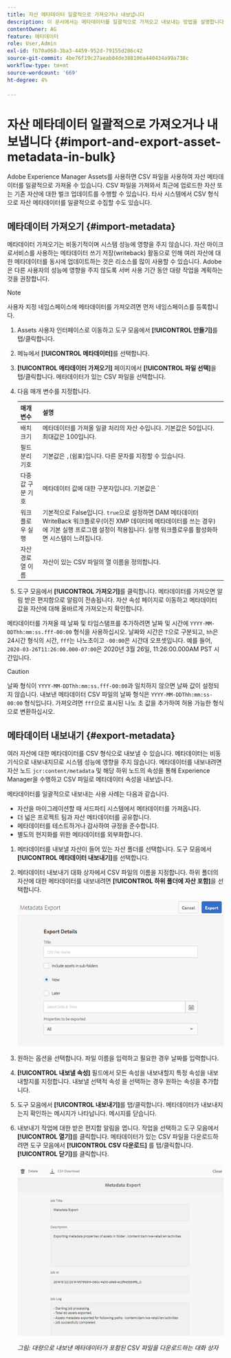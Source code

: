 ```yaml
---
title: 자산 메타데이터 일괄적으로 가져오거나 내보냅니다
description: 이 문서에서는 메타데이터를 일괄적으로 가져오고 내보내는 방법을 설명합니다.
contentOwner: AG
feature: 메타데이터
role: User,Admin
exl-id: fb70a068-3ba3-4459-952d-79155d286c42
source-git-commit: 4be76f19c27aeab84de388106a440434a99a738c
workflow-type: tm+mt
source-wordcount: '669'
ht-degree: 4%

---
```


# 자산 메타데이터 일괄적으로 가져오거나 내보냅니다 {#import-and-export-asset-metadata-in-bulk}

Adobe Experience Manager Assets를 사용하면 CSV 파일을 사용하여 자산 메타데이터를 일괄적으로 가져올 수 있습니다. CSV 파일을 가져와서 최근에 업로드한 자산 또는 기존 자산에 대한 벌크 업데이트를 수행할 수 있습니다. 타사 시스템에서 CSV 형식으로 자산 메타데이터를 일괄적으로 수집할 수도 있습니다.

## 메타데이터 가져오기 {#import-metadata}

메타데이터 가져오기는 비동기적이며 시스템 성능에 영향을 주지 않습니다. 자산 마이크로서비스를 사용하는 메타데이터 쓰기 저장(writeback) 활동으로 인해 여러 자산에 대한 메타데이터를 동시에 업데이트하는 것은 리소스를 많이 사용할 수 있습니다. Adobe은 다른 사용자의 성능에 영향을 주지 않도록 서버 사용 기간 동안 대량 작업을 계획하는 것을 권장합니다.

>[!NOTE]
>
>사용자 지정 네임스페이스에 메타데이터를 가져오려면 먼저 네임스페이스를 등록합니다.

1. Assets 사용자 인터페이스로 이동하고 도구 모음에서 **[!UICONTROL 만들기]**&#x200B;를 탭/클릭합니다.
1. 메뉴에서 **[!UICONTROL 메타데이터]**&#x200B;를 선택합니다.
1. **[!UICONTROL 메타데이터 가져오기]** 페이지에서 **[!UICONTROL 파일 선택]**&#x200B;을 탭/클릭합니다. 메타데이터가 있는 CSV 파일을 선택합니다.
1. 다음 매개 변수를 지정합니다.

   | 매개 변수 | 설명 |
   | ---------------------- | ------- |
   | 배치 크기 | 메타데이터를 가져올 일괄 처리의 자산 수입니다. 기본값은 50입니다. 최대값은 100입니다. |
   | 필드 분리 기호 | 기본값은 `,`(쉼표)입니다. 다른 문자를 지정할 수 있습니다. |
   | 다중 값 구분 기호 | 메타데이터 값에 대한 구분자입니다. 기본값은 `|`입니다. |
   | 워크플로우 실행 | 기본적으로 False입니다. `true`으로 설정하면 DAM 메타데이터 WriteBack 워크플로우(이진 XMP 데이터에 메타데이터를 쓰는 경우)에 기본 실행 프로그램 설정이 적용됩니다. 실행 워크플로우를 활성화하면 시스템이 느려집니다. |
   | 자산 경로 열 이름 | 자산이 있는 CSV 파일의 열 이름을 정의합니다. |

1. 도구 모음에서 **[!UICONTROL 가져오기]**&#x200B;를 클릭합니다. 메타데이터를 가져오면 알림 받은 편지함으로 알림이 전송됩니다. 자산 속성 페이지로 이동하고 메타데이터 값을 자산에 대해 올바르게 가져오는지 확인합니다.

메타데이터를 가져올 때 날짜 및 타임스탬프를 추가하려면 날짜 및 시간에 `YYYY-MM-DDThh:mm:ss.fff-00:00` 형식을 사용하십시오. 날짜와 시간은 `T`으로 구분되고, `hh`은 24시간 형식의 시간, `fff`는 나노초이고 `-00:00`은 시간대 오프셋입니다. 예를 들어, `2020-03-26T11:26:00.000-07:00`은 2020년 3월 26일, 11:26:00.000AM PST 시간입니다.

>[!CAUTION]
>
>날짜 형식이 `YYYY-MM-DDThh:mm:ss.fff-00:00`과 일치하지 않으면 날짜 값이 설정되지 않습니다. 내보낸 메타데이터 CSV 파일의 날짜 형식은 `YYYY-MM-DDThh:mm:ss-00:00` 형식입니다. 가져오려면 `fff`으로 표시된 나노 초 값을 추가하여 허용 가능한 형식으로 변환하십시오.

## 메타데이터 내보내기 {#export-metadata}

여러 자산에 대한 메타데이터를 CSV 형식으로 내보낼 수 있습니다. 메타데이터는 비동기식으로 내보내지므로 시스템 성능에 영향을 주지 않습니다. 메타데이터를 내보내려면 자산 노드 `jcr:content/metadata` 및 해당 하위 노드의 속성을 통해 Experience Manager을 수행하고 CSV 파일로 메타데이터 속성을 내보냅니다.

메타데이터를 일괄적으로 내보내는 사용 사례는 다음과 같습니다.

* 자산을 마이그레이션할 때 서드파티 시스템에서 메타데이터를 가져옵니다.
* 더 넓은 프로젝트 팀과 자산 메타데이터를 공유합니다.
* 메타데이터를 테스트하거나 감사하여 규정을 준수합니다.
* 별도의 현지화를 위한 메타데이터를 외부화합니다.

1. 메타데이터를 내보낼 자산이 들어 있는 자산 폴더를 선택합니다. 도구 모음에서 **[!UICONTROL 메타데이터 내보내기]**&#x200B;를 선택합니다.
1. 메타데이터 내보내기 대화 상자에서 CSV 파일의 이름을 지정합니다. 하위 폴더의 자산에 대한 메타데이터를 내보내려면 **[!UICONTROL 하위 폴더에 자산 포함]**&#x200B;을 선택합니다.

   ![폴더에 있는 모든 자산의 메타데이터를 내보내는 인터페이스 및 ](assets/export_metadata_page.png "옵션과 옵션을 사용하여 폴더에 있는 모든 자산의 메타데이터를 내보냅니다")

1. 원하는 옵션을 선택합니다. 파일 이름을 입력하고 필요한 경우 날짜를 입력합니다.

1. **[!UICONTROL 내보낼 속성]** 필드에서 모든 속성을 내보내할지 특정 속성을 내보내할지를 지정합니다. 내보낼 선택적 속성 을 선택하는 경우 원하는 속성을 추가합니다.

1. 도구 모음에서 **[!UICONTROL 내보내기]**&#x200B;를 탭/클릭합니다. 메타데이터가 내보내지는지 확인하는 메시지가 나타납니다. 메시지를 닫습니다.
1. 내보내기 작업에 대한 받은 편지함 알림을 엽니다. 작업을 선택하고 도구 모음에서 **[!UICONTROL 열기]**&#x200B;를 클릭합니다. 메타데이터가 있는 CSV 파일을 다운로드하려면 도구 모음에서 **[!UICONTROL CSV 다운로드]** 를 탭/클릭합니다. **[!UICONTROL 닫기]**&#x200B;를 클릭합니다.

   ![대량으로 내보낸 메타데이터가 포함된 CSV 파일을 다운로드하는 대화 상자](assets/csv_download.png)

   *그림: 대량으로 내보낸 메타데이터가 포함된 CSV 파일을 다운로드하는 대화 상자*
